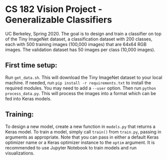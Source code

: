 # CS 182 Vision Project - Generalizable Classifiers

UC Berkeley, Spring 2020. The goal is to design and train a classifier on top of the Tiny ImageNet dataset, a classification dataset with 200 classes, each with 500 training images (100,000 images) that are 64x64 RGB images. The validation dataset has 50 images per class (10,000 images).

## First time setup:

Run ```get_data.sh```. This will download the Tiny ImageNet dataset to your local machine. If needed, run ```pip install -r requirements.txt``` to install the required modules. You may need to add a ```--user``` option. Then run ```python process_data.py```. This will process the images into a format which can be fed into Keras models.

## Training:

To design a new model, create a new function in ```models.py``` that returns a Keras model. To train a model, simply call ```train()``` from ```train.py```, passing in arguments as appropriate. Note that you can pass in either a default Keras optimizer name or a Keras optimizer instance to the ```optim``` argument. It is recommended to use Jupyter Notebook to train models and run visualizations.
